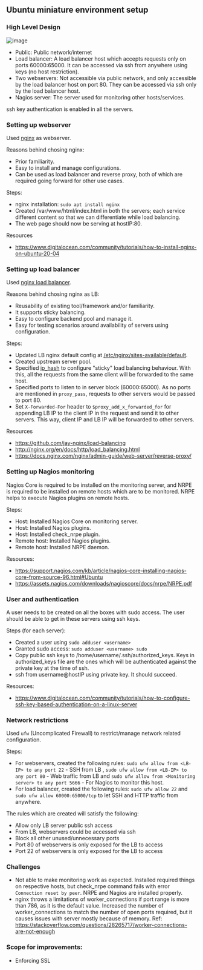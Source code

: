 ## Ubuntu miniature environment setup

### High Level Design

![image](https://user-images.githubusercontent.com/26645175/184925658-8bad90d3-afb1-4a35-acc0-5d904df0300c.png)

- Public: Public network/internet
- Load balancer: A load balancer host which accepts requests only on ports 60000:65000. It can be accessed via ssh from anywhere using keys (no host restriction).
- Two webservers: Not accessible via public network, and only accessible by the load balancer host on port 80. They can be accessed via ssh only by the load balancer host. 
- Nagios server: The server used for monitoring other hosts/services. 

ssh key authentication is enabled in all the servers. 


### Setting up webserver

Used [nginx](https://www.nginx.com) as webserver.

Reasons behind chosing nginx:

- Prior familiarity.
- Easy to install and manage configurations.
- Can be used as load balancer and reverse proxy, both of which are required going forward for other use cases.


Steps:

- nginx installation: `sudo apt install nginx`
- Created /var/www/html/index.html in both the servers; each service different content so that we can differentiate while load balancing.
- The web page should now be serving at hostIP:80.

Resources
- https://www.digitalocean.com/community/tutorials/how-to-install-nginx-on-ubuntu-20-04



### Setting up load balancer

Used [nginx load balancer](https://docs.nginx.com/nginx/admin-guide/load-balancer/http-load-balancer/).

Reasons behind chosing nginx as LB:

- Reusability of existing tool/framework and/or familiarity.
- It supports sticky balancing.
- Easy to configure backend pool and manage it.
- Easy for testing scenarios around availability of servers using configuration.

Steps:

- Updated LB nginx default config at [/etc/nginx/sites-available/default](https://github.com/rohannevrikar/ubuntu-infra-setup/blob/main/lb/etc/nginx/sites-available/default.conf).
- Created upstream server pool.
- Specified [ip_hash](http://nginx.org/en/docs/http/ngx_http_upstream_module.html#ip_hash) to configure "sticky" load balancing behaviour. With this, all the requests from the same client will be forwarded to the same host. 
- Specified ports to listen to in server block (60000:65000). As no ports are mentioned in `proxy_pass`, requests to other servers would be passed to port 80.
- Set `X-Forwarded-For` header to `$proxy_add_x_forwarded_for` for appending LB IP to the client IP in the request and send it to other servers. This way, client IP and LB IP will be forwarded to other servers.

Resources

- https://github.com/jay-nginx/load-balancing
- http://nginx.org/en/docs/http/load_balancing.html
- https://docs.nginx.com/nginx/admin-guide/web-server/reverse-proxy/

### Setting up Nagios monitoring

Nagios Core is required to be installed on the monitoring server, and NRPE is required to be installed on remote hosts which are to be monitored. NRPE helps to execute Nagios plugins on remote hosts. 

Steps:


- Host: Installed Nagios Core on monitoring server. 
- Host: Installed Nagios plugins.
- Host: Installed check_nrpe plugin.
- Remote host: Installed Nagios plugins.
- Remote host: Installed NRPE daemon.

Resources: 

- https://support.nagios.com/kb/article/nagios-core-installing-nagios-core-from-source-96.html#Ubuntu
- https://assets.nagios.com/downloads/nagioscore/docs/nrpe/NRPE.pdf


### User and authentication

A user needs to be created on all the boxes with sudo access. The user should be able to get in these servers using ssh keys. 

Steps (for each server):

- Created a user using `sudo adduser <username>`
- Granted sudo access: `sudo adduser <username> sudo`
- Copy public ssh keys to /home/username/.ssh/authorized_keys. Keys in authorized_keys file are the ones which will be authenticated against the private key at the time of ssh. 
- ssh from username@hostIP using private key. It should succeed. 

Resources:

- https://www.digitalocean.com/community/tutorials/how-to-configure-ssh-key-based-authentication-on-a-linux-server


### Network restrictions

Used `ufw` (Uncomplicated Firewall) to restrict/manage network related configuration.

Steps:

- For webservers, created the following rules: `sudo ufw allow from <LB-IP> to any port 22` - SSH from LB , `sudo ufw allow from <LB-IP> to any port 80` - Web traffic from LB and `sudo ufw allow from <Monitoring server> to any port 5666` - For Nagios to monitor this host.
- For load balancer, created the following rules: `sudo ufw allow 22` and `sudo ufw allow 60000:65000/tcp` to let SSH and HTTP traffic from anywhere.

The rules which are created will satisfy the following:

- Allow only LB server public ssh access
- From LB, webservers could be accessed via ssh
- Block all other unused/unnecessary ports
- Port 80 of webservers is only exposed for the LB to access
- Port 22 of webservers is only exposed for the LB to access


### Challenges

- Not able to make monitoring work as expected. Installed required things on respective hosts, but check_nrpe command fails with error `Connection reset by peer`. NRPE and Nagios are installed properly. 
- nginx throws a limitations of worker_connections if port range is more than 786, as it is the default value. Increased the number of worker_connections to match the number of open ports required, but it causes issues with server mostly because of memory. Ref: https://stackoverflow.com/questions/28265717/worker-connections-are-not-enough

### Scope for improvements:

- Enforcing SSL
